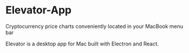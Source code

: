 # Elevator-App
Cryptocurrency price charts conveniently located in your MacBook menu bar

Elevator is a desktop app for Mac built with Electron and React. 
